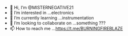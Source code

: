 - 👋 Hi, I’m @MISTERNEGATIVE21
- 👀 I’m interested in ...electronics 
- 🌱 I’m currently learning ...instrumentation
- 💞️ I’m looking to collaborate on ...something ???
- 📫 How to reach me ...https://t.me/BURNINGFIREBLAZE

<!---
MISTERNEGATIVE21/MISTERNEGATIVE21 is a ✨ special ✨ repository because its `README.md` (this file) appears on your GitHub profile.
You can click the Preview link to take a look at your changes.
--->
